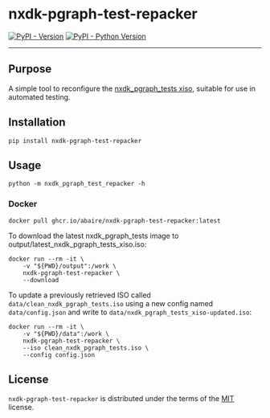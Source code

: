 # nxdk-pgraph-test-repacker

[![PyPI - Version](https://img.shields.io/pypi/v/nxdk-pgraph-test-repacker.svg)](https://pypi.org/project/nxdk-pgraph-test-repacker)
[![PyPI - Python Version](https://img.shields.io/pypi/pyversions/nxdk-pgraph-test-repacker.svg)](https://pypi.org/project/nxdk-pgraph-test-repacker)

-----

## Purpose

A simple tool to reconfigure
the [nxdk_pgraph_tests xiso](https://github.com/abaire/nxdk_pgraph_tests),
suitable for use in automated testing.

## Installation

```console
pip install nxdk-pgraph-test-repacker
```

## Usage

```console
python -m nxdk_pgraph_test_repacker -h
```

### Docker

```console
docker pull ghcr.io/abaire/nxdk-pgraph-test-repacker:latest
```

To download the latest nxdk_pgraph_tests image to
output/latest_nxdk_pgraph_tests_xiso.iso:

```console
docker run --rm -it \
    -v "${PWD}/output":/work \
    nxdk-pgraph-test-repacker \
    --download
```

To update a previously retrieved ISO called `data/clean_nxdk_pgraph_tests.iso`
using a new config named `data/config.json` and write to
`data/nxdk_pgraph_tests_xiso-updated.iso`:

```console
docker run --rm -it \
    -v "${PWD}/data":/work \
    nxdk-pgraph-test-repacker \
    --iso clean_nxdk_pgraph_tests.iso \
    --config config.json
```

## License

`nxdk-pgraph-test-repacker` is distributed under the terms of
the [MIT](https://spdx.org/licenses/MIT.html) license.
